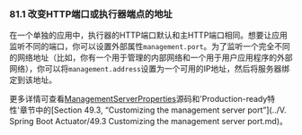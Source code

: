 ### 81.1 改变HTTP端口或执行器端点的地址

在一个单独的应用中，执行器的HTTP端口默认和主HTTP端口相同。想要让应用监听不同的端口，你可以设置外部属性`management.port`。为了监听一个完全不同的网络地址（比如，你有一个用于管理的内部网络和一个用于用户应用程序的外部网络），你可以将`management.address`设置为一个可用的IP地址，然后将服务器绑定到该地址。

更多详情可查看[ManagementServerProperties](http://github.com/spring-projects/spring-boot/tree/master/spring-boot-actuator/src/main/java/org/springframework/boot/actuate/autoconfigure/ManagementServerProperties.java)源码和'Production-ready特性'章节中的[Section 49.3, “Customizing the management server port”](../V. Spring Boot Actuator/49.3 Customizing the management server port.md)。
